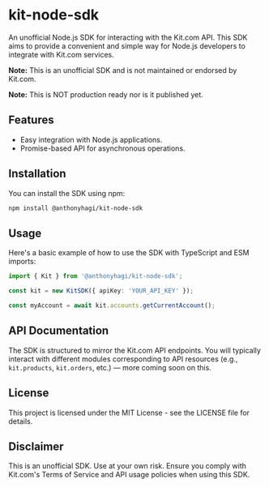 # kit-node-sdk

An unofficial Node.js SDK for interacting with the Kit.com API. This SDK aims to provide a
convenient and simple way for Node.js developers to integrate with Kit.com services.

**Note:** This is an unofficial SDK and is not maintained or endorsed by Kit.com.

**Note:** This is NOT production ready nor is it published yet.

## Features

*   Easy integration with Node.js applications.
*   Promise-based API for asynchronous operations.

## Installation

You can install the SDK using npm:

```bash
npm install @anthonyhagi/kit-node-sdk
```

## Usage

Here's a basic example of how to use the SDK with TypeScript and ESM imports:

```typescript
import { Kit } from '@anthonyhagi/kit-node-sdk';

const kit = new KitSDK({ apiKey: 'YOUR_API_KEY' });

const myAccount = await kit.accounts.getCurrentAccount();
```

## API Documentation

The SDK is structured to mirror the Kit.com API endpoints. You will typically interact with different modules corresponding to API resources (e.g., `kit.products`, `kit.orders`, etc.) — more coming soon on this.

## License

This project is licensed under the MIT License - see the LICENSE file for details.

## Disclaimer

This is an unofficial SDK. Use at your own risk. Ensure you comply with Kit.com's Terms of Service and API usage policies when using this SDK.
